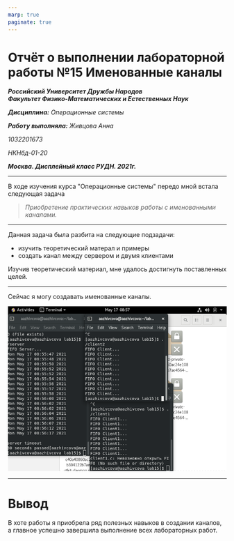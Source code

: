 ```yaml
---
marp: true
paginate: true
---
```


# Отчёт о выполнении лабораторной работы №15 Именованные каналы
***Российский Университет Дружбы Народов***  
***Факультет Физико-Математических и Естественных Наук***  

 ***Дисциплина:*** *Операционные системы*  
 
 ***Работу выполняла:*** *Живцова Анна*  
 
 *1032201673*  
 
 *НКНбд-01-20*  
 
 ***Москва. Дисплейный класс РУДН. 2021г.***  
 
 ---

 В ходе изучения курса "Операционные системы" передо мной встала следующая задача
 > *Приобретение практических навыков работы с именованными каналами.*
 
 ---

 Данная задача была разбита на следующие подзадачи:
- изучить теоретический матерал и примеры
- создать канал между сервером и двумя клиентами

 Изучив теоретический материал, мне удалось достигнуть поставленных целей.

 --- 

Сейчас я могу создавать именованные каналы.

 ![работает](lab15/1.png)

 ---
 
 # Вывод
 В хоте работы я приобрела ряд полезных навыков в создании каналов, а главное успешно завершила выполнение всех лабораторных работ.

